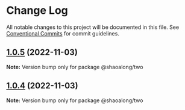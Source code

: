 # Change Log

All notable changes to this project will be documented in this file.
See [Conventional Commits](https://conventionalcommits.org) for commit guidelines.

## [1.0.5](https://github.com/shaoalong/lerna_package/compare/@shaoalong/two@1.0.3...@shaoalong/two@1.0.5) (2022-11-03)

**Note:** Version bump only for package @shaoalong/two





## [1.0.4](https://github.com/shaoalong/lerna_package/compare/@shaoalong/two@1.0.3...@shaoalong/two@1.0.4) (2022-11-03)

**Note:** Version bump only for package @shaoalong/two
